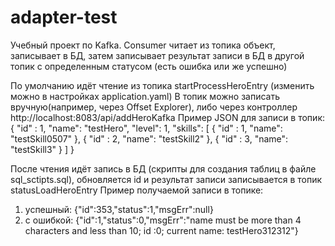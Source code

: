 # adapter-test
Учебный проект по Kafka. Consumer читает из топика объект, записывает в БД, затем записывает результат записи в БД в другой топик с определенным статусом (есть ошибка или же успешно)

По умолчанию идёт чтение из топика startProcessHeroEntry (изменить можно в настройках application.yaml)
В топик можно записать вручную(например, через Offset Explorer), либо через контроллер http://localhost:8083/api/addHeroKafka
Пример JSON для записи в топик:
{
    "id" : 1,
    "name": "testHero",
    "level": 1,
    "skills": [
        {
            "id" : 1,
            "name": "testSkill0507"
        },
        {
            "id" : 2,
            "name": "testSkill2"
        },
        {
            "id" : 3,
            "name": "testSkill3"
        }
    ]
}

После чтения идёт запись в БД (скрипты для создания таблиц в файле sql_sctipts.sql), обновляется id и результат записи записывается в топик statusLoadHeroEntry
Пример получаемой записи в топике:
1) успешный: {"id":353,"status":1,"msgErr":null}
2) с ошибкой: {"id":1,"status":0,"msgErr":"name must be more than 4 characters and less than 10; id :0; current name: testHero312312"}
